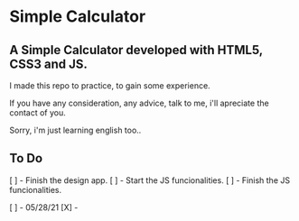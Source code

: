 # Simple Calculator

## A Simple Calculator developed with HTML5, CSS3 and JS.

I made this repo to practice, to gain some experience.

If you have any consideration, any advice, talk to me, i'll apreciate the contact of you.

Sorry, i'm just learning english too.. 

## To Do
[ ] - Finish the design app.
[ ] - Start the JS funcionalities.
[ ] - Finish the JS funcionalities.

[ ] - 05/28/21
[X] - 